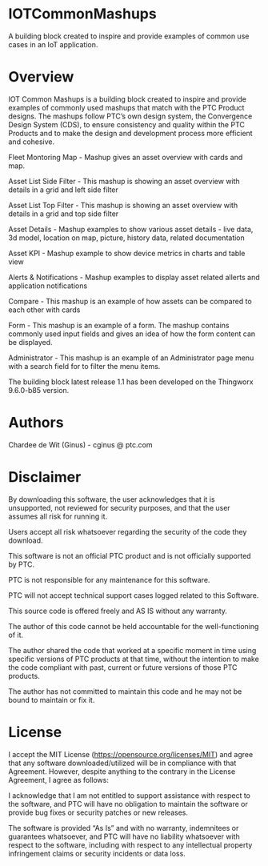 # IOTCommonMashups
A building block created to inspire and provide examples of common use cases in an IoT application.

# Overview 
IOT Common Mashups is a building block created to inspire and provide examples of commonly used mashups that match with the PTC Product designs. The mashups follow PTC’s own design system, the Convergence Design System (CDS), to ensure consistency and quality within the PTC Products and to make the design and development process more efficient and cohesive.  

Fleet Montoring Map - Mashup gives an asset overview with cards and map. 


Asset List Side Filter - This mashup is showing an asset overview with details in a grid and left side filter

Asset List Top Filter -  This mashup is showing an asset overview with details in a grid and top side filter

Asset Details - Mashup examples to show various asset details - live data, 3d model, location on map, picture, history data, related documentation

Asset KPI - Mashup example to show device metrics in charts and table view

Alerts & Notifications - Mashup examples to display asset related allerts and application notifications

Compare - This mashup is an example of how assets can be compared to each other with cards

Form - This mashup is an example of a form. The mashup contains commonly used input fields and gives an idea of how the form content can be displayed.

Administrator - This mashup is an example of an Administrator page menu with a search field for to filter the menu items.

The building block latest release 1.1 has been developed on the Thingworx 9.6.0-b85 version.  

# Authors
Chardee de Wit (Ginus) - cginus @ ptc.com

# Disclaimer
By downloading this software, the user acknowledges that it is unsupported, not reviewed for security purposes, and that the user assumes all risk for running it.

Users accept all risk whatsoever regarding the security of the code they download.

This software is not an official PTC product and is not officially supported by PTC.

PTC is not responsible for any maintenance for this software.

PTC will not accept technical support cases logged related to this Software.

This source code is offered freely and AS IS without any warranty.

The author of this code cannot be held accountable for the well-functioning of it.

The author shared the code that worked at a specific moment in time using specific versions of PTC products at that time, without the intention to make the code compliant with past, current or future versions of those PTC products.

The author has not committed to maintain this code and he may not be bound to maintain or fix it.

# License
I accept the MIT License (https://opensource.org/licenses/MIT) and agree that any software downloaded/utilized will be in compliance with that Agreement. However, despite anything to the contrary in the License Agreement, I agree as follows:

I acknowledge that I am not entitled to support assistance with respect to the software, and PTC will have no obligation to maintain the software or provide bug fixes or security patches or new releases.

The software is provided “As Is” and with no warranty, indemnitees or guarantees whatsoever, and PTC will have no liability whatsoever with respect to the software, including with respect to any intellectual property infringement claims or security incidents or data loss.

